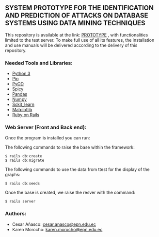 ## SYSTEM PROTOTYPE FOR THE IDENTIFICATION AND PREDICTION OF ATTACKS ON DATABASE SYSTEMS USING DATA MINING TECHNIQUES

This repository is available at the link: [PROTOTYPE](https://tesisw.herokuapp.com/) , with functionalities limited to the test server. To make full use of all its features, the installation and use manuals will be delivered according to the delivery of this repository.

### Needed Tools and Libraries: 

* [Python 3](https://www.python.org/download/releases/3.0/) 
* [Pip](https://pypi.org/project/pip/)
* [PyOD](https://pyod.readthedocs.io/en/latest/)
* [Spicy](https://pypi.org/project/spicy/)
* [Pandas](https://pandas.pydata.org/)
* [Numpy](https://numpy.org/)
* [Sckit_learn](https://scikit-learn.org/stable/)
* [Matplotlib](https://matplotlib.org/)
* [Ruby on Rails](https://rubyonrails.org/)

### Web Server (Front and Back end):

Once the program is installed you can run:

The following commands to raise the base within the framework:

```
$ rails db:create
$ rails db:migrate
```

The following commands to use the data from ttest for the display of the graphs:
```
$ rails db:seeds
```

Once the base is created, we raise the resver with the command:

```
$ rails server
```

### Authors:


* Cesar Añasco: 	[cesar.anasco@epn.edu.ec](mailto:cesar.anasco@epn.edu.ec)
* Karen Morocho: 	[karen.morocho@epn.edu.ec](mailto:karen.morocho@epn.edu.ec)
